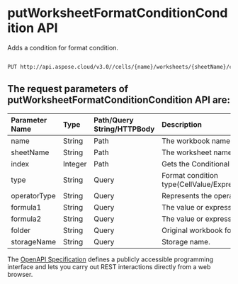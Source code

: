 # **putWorksheetFormatConditionCondition API**

Adds a condition for format condition. 

```bash

PUT http://api.aspose.cloud/v3.0//cells/{name}/worksheets/{sheetName}/conditionalFormattings/{index}/condition

```

## The request parameters of **putWorksheetFormatConditionCondition** API are: 

| Parameter Name | Type | Path/Query String/HTTPBody | Description | 
| :- | :- | :- |:- | 
|name|String|Path|The workbook name.|
|sheetName|String|Path|The worksheet name.|
|index|Integer|Path|Gets the Conditional Formatting element at the specified index.|
|type|String|Query|Format condition type(CellValue/Expression/ColorScale/DataBar/IconSet/Top10/UniqueValues/DuplicateValues/ContainsText/NotContainsText/BeginsWith/EndsWith/ContainsBlanks/NotContainsBlanks/ContainsErrors/NotContainsErrors/TimePeriod/AboveAverage).|
|operatorType|String|Query|Represents the operator type of conditional format and data validation(Between/Equal/GreaterThan/GreaterOrEqual/LessThan/None/NotBetween/NotEqual).|
|formula1|String|Query|The value or expression associated with conditional formatting.|
|formula2|String|Query|The value or expression associated with conditional formatting.|
|folder|String|Query|Original workbook folder.|
|storageName|String|Query|Storage name.|


The [OpenAPI Specification](https://reference.aspose.cloud/cells/#/ConditionalFormattingsController/PutWorksheetFormatConditionCondition) defines a publicly accessible programming interface and lets you carry out REST interactions directly from a web browser.
